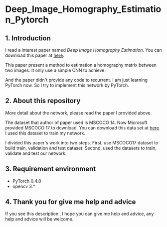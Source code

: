 # Deep_Image_Homography_Estimation_Pytorch

## 1. Introduction
I read a interest paper named *Deep Image Homography Estimation*. You can download this paper at [here](https://arxiv.org/abs/1606.03798).

This paper present a method to estimation a homography matrix between two images. It only use a simple CNN to achieve.

And the paper didn't provide any code to recurrent. I am just learning PyTorch now.  So I try to implement this network by PyTorch.

## 2. About this repository

More detail about the network, please read the paper I provided above.

The dataset that author of paper used is MSCOCO 14. Now Microsoft provided MSCOCO 17 to download. You can download this data set at [here](http://cocodataset.org/#download). I used this dataset to train my network.

I divided this paper's work into two steps. First, use MSCOCO17 dataset to build train, validation and test dataset. Second, used the datasets to train, validate and test our network.

## 3. Requirement environment

- PyTorch 0.4.0
- opencv 3.*

## 4. Thank you for give me help and advice
If you see this description , I hope you can give me help and advice, any help and advice will be welcome.


